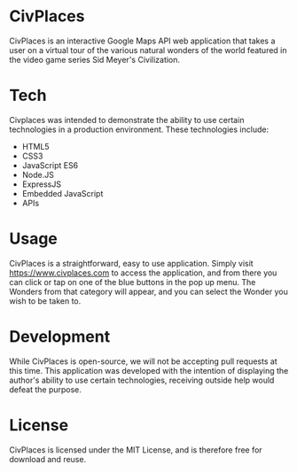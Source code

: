 # CivPlaces

CivPlaces is an interactive Google Maps API web application that takes a user on a virtual tour of the various natural wonders of the world featured in the video game series Sid Meyer's Civilization.

# Tech

Civplaces was intended to demonstrate the ability to use certain technologies in a production environment. These technologies include:

  - HTML5
  - CSS3 
  - JavaScript ES6 
  - Node.JS 
  - ExpressJS 
  - Embedded JavaScript 
  - APIs

# Usage

CivPlaces is a straightforward, easy to use application. Simply visit https://www.civplaces.com to access the application, and from there you can click or tap on one of the blue buttons in the pop up menu. The Wonders from that category will appear, and you can select the Wonder you wish to be taken to.

# Development

While CivPlaces is open-source, we will not be accepting pull requests at this time. This application was developed with the intention of displaying the author's ability to use certain technologies, receiving outside help would defeat the purpose.



# License

CivPlaces is licensed under the MIT License, and is therefore free for download and reuse.

